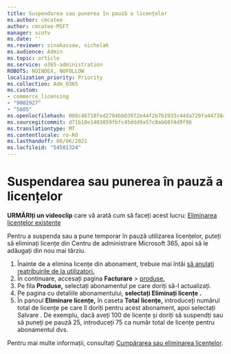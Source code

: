 ```yaml
---
title: Suspendarea sau punerea în pauză a licențelor
ms.author: cmcatee
author: cmcatee-MSFT
manager: scotv
ms.date: ''
ms.reviewer: sinakassaw, nicholak
ms.audience: Admin
ms.topic: article
ms.service: o365-administration
ROBOTS: NOINDEX, NOFOLLOW
localization_priority: Priority
ms.collection: Adm_O365
ms.custom:
- commerce_licensing
- "9002927"
- "5605"
ms.openlocfilehash: 008c46718fed2704bb03972e44f2b7b1933c44da729fa4473841939cc5caed51
ms.sourcegitcommit: d71b18e1403859fbfc45ddd9a57c8ab68f4d9f96
ms.translationtype: MT
ms.contentlocale: ro-RO
ms.lasthandoff: 08/06/2021
ms.locfileid: "54501324"
---
```

# <a name="suspend-or-pause-licenses"></a>Suspendarea sau punerea în pauză a licențelor

**URMĂRIți un videoclip** care vă arată cum să faceți acest lucru: [Eliminarea licențelor existente](https://go.microsoft.com/fwlink/p/?linkid=2154938)

Pentru a suspenda sau a pune temporar în pauză utilizarea licențelor, puteți să eliminați licențe din Centru de administrare Microsoft 365, apoi să le adăugați din nou mai târziu.

1. Înainte de a elimina licențe din abonament, trebuie mai întâi [să anulați reatribuirile de la utilizatori.](/microsoft-365/admin/manage/remove-licenses-from-users)
2. În continuare, accesați pagina **Facturare**  >  [produse.](https://go.microsoft.com/fwlink/p/?linkid=842054)
3. Pe fila **Produse,** selectați abonamentul pe care doriți să-l actualizați.
4. Pe pagina cu detaliile abonamentului, **selectați Eliminați licențe .**
5. În panoul **Eliminare licențe,** în caseta **Total** **licențe,** introduceți numărul total de licențe pe care îl doriți pentru acest abonament, apoi selectați Salvare . De exemplu, dacă aveți 100 de licențe și doriți să suspendți sau să puneți pe pauză 25, introduceți 75 ca număr total de licențe pentru abonamentul dvs.

Pentru mai multe informații, consultați [Cumpărarea sau eliminarea licențelor](/microsoft-365/commerce/licenses/buy-licenses).